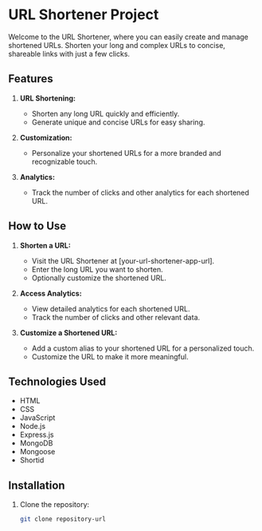 # URL Shortener Project

Welcome to the URL Shortener, where you can easily create and manage shortened URLs. Shorten your long and complex URLs to concise, shareable links with just a few clicks.

## Features

1. **URL Shortening:**
   - Shorten any long URL quickly and efficiently.
   - Generate unique and concise URLs for easy sharing.

2. **Customization:**
   - Personalize your shortened URLs for a more branded and recognizable touch.

3. **Analytics:**
   - Track the number of clicks and other analytics for each shortened URL.

## How to Use

1. **Shorten a URL:**
   - Visit the URL Shortener at [your-url-shortener-app-url].
   - Enter the long URL you want to shorten.
   - Optionally customize the shortened URL.

2. **Access Analytics:**
   - View detailed analytics for each shortened URL.
   - Track the number of clicks and other relevant data.

3. **Customize a Shortened URL:**
   - Add a custom alias to your shortened URL for a personalized touch.
   - Customize the URL to make it more meaningful.

## Technologies Used

- HTML
- CSS
- JavaScript
- Node.js
- Express.js
- MongoDB
- Mongoose
- Shortid

## Installation

1. Clone the repository:

   ```bash
   git clone repository-url

